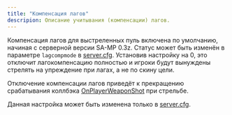 ```yaml
---
title: "Компенсация лагов"
descripion: Описание учитывания (компенсации) лагов.
---
```


Компенсация лагов для выстреленных пуль включена по умолчанию, начиная с серверной версии SA-MP 0.3z. Статус может быть изменён в параметре `lagcompmode` в [server.cfg](server.cfg). Установив настройку на 0, это отключит лагокомпенсацию полностью и игроки будут вынуждены стрелять на упреждение при лагах, а не по скину цели.

Отключение компенсации лагов приведёт к прекращению срабатывания коллбэка [OnPlayerWeaponShot](../callbacks/OnPlayerWeaponShot) при стрельбе.

Данная настройка может быть изменена только в [server.cfg](server.cfg).
